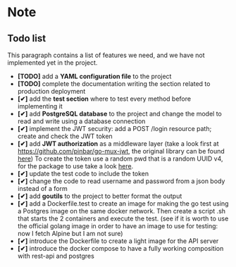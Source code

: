 # Note

## Todo list

This paragraph contains a list of features we need, and we have not implemented yet in the project.

- **[TODO]** add a **YAML configuration file** to the project
- **[TODO]** complete the documentation writing the section related to production deployment
- **[✔︎]** add the **test section** where to test every method before implementing it
- **[✔︎]** add **PostgreSQL database** to the project and change the model to read and write using a database connection
- **[✔︎]** implement the JWT security: add a POST /login resource path; create and check the JWT token
- **[✔︎]** add **JWT authorization** as a middleware layer (take a look first at https://github.com/pinbar/go-mux-jwt,
  the original library can be found [here](https://github.com/dgrijalva/jwt-go))
  To create the token use a random pwd that is a random UUID v4, for the package to use take a look [here](https://pkg.go.dev/github.com/google/uuid#section-readme).
- **[✔]** update the test code to include the token
- **[✔]** change the code to read username and password from a json body instead of a form
- **[✔]** add **goutils** to the project to better format the output
- **[✔]** add a Dockerfile.test to create an image for making the go test using a Postgres image on the same docker
  network. Then create a script .sh that starts the 2 containers and execute the test. (see if it is worth to use the
  official golang image in order to have an image to use for testing: now I fetch Alpine but I am not sure)
- **[✔]** introduce the Dockerfile to create a light image for the API server
- **[✔]** introduce the docker compose to have a fully working composition with rest-api and postgres